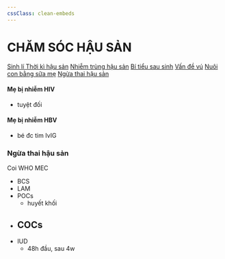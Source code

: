 ```yaml
---
cssClass: clean-embeds
---
```

# CHĂM SÓC HẬU SẢN
[Sinh lí Thời kì hậu sản](./Sinh%20l%C3%AD%20Th%E1%BB%9Di%20k%C3%AC%20h%E1%BA%ADu%20s%E1%BA%A3n.md)
[Nhiễm trùng hậu sản](Nhi%C3%AA%CC%83m%20tru%CC%80ng%20h%C3%A2%CC%A3u%20sa%CC%89n.md)
[Bí tiểu sau sinh](../../../../B%C3%AD%20ti%E1%BB%83u%20sau%20sinh.md)
[Vấn đề vú](../../../../V%E1%BA%A5n%20%C4%91%E1%BB%81%20v%C3%BA.md)
[Nuôi con bằng sữa mẹ](../../../../Nu%C3%B4i%20con%20b%E1%BA%B1ng%20s%E1%BB%AFa%20m%E1%BA%B9.md)
[Ngừa thai hậu sản](Ng%C6%B0%CC%80a%20thai%20h%C3%A2%CC%A3u%20sa%CC%89n.md)

#### Mẹ bị nhiễm HIV
- tuyệt đối
#### Mẹ bị nhiễm HBV
- bé đc tim IvIG

### Ngừa thai hậu sản
Coi WHO MEC
- BCS
- LAM
- POCs
	- huyết khối
- COCs
	- 
- IUD 
	- 48h đầu, sau 4w
